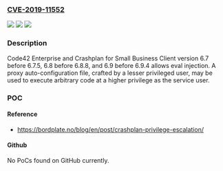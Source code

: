 ### [CVE-2019-11552](https://cve.mitre.org/cgi-bin/cvename.cgi?name=CVE-2019-11552)
![](https://img.shields.io/static/v1?label=Product&message=n%2Fa&color=blue)
![](https://img.shields.io/static/v1?label=Version&message=n%2Fa&color=blue)
![](https://img.shields.io/static/v1?label=Vulnerability&message=n%2Fa&color=brighgreen)

### Description

Code42 Enterprise and Crashplan for Small Business Client version 6.7 before 6.7.5, 6.8 before 6.8.8, and 6.9 before 6.9.4 allows eval injection. A proxy auto-configuration file, crafted by a lesser privileged user, may be used to execute arbitrary code at a higher privilege as the service user.

### POC

#### Reference
- https://bordplate.no/blog/en/post/crashplan-privilege-escalation/

#### Github
No PoCs found on GitHub currently.

